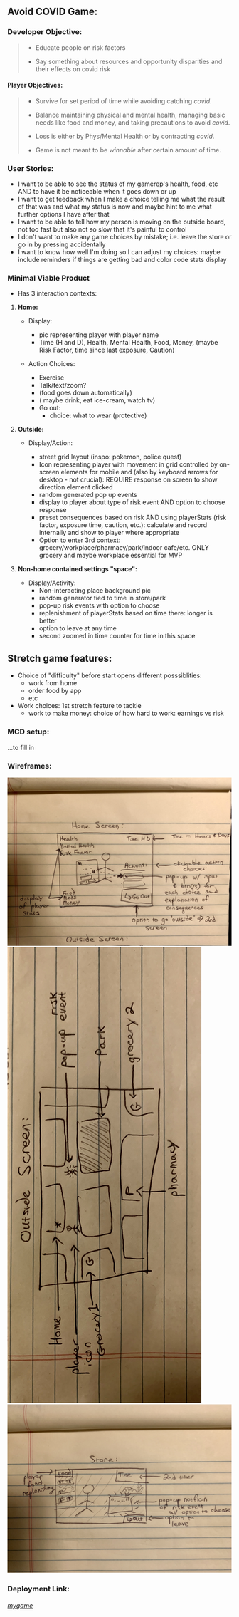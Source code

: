 ## Avoid COVID Game:

### Developer Objective:

> - Educate people on risk factors
>
> - Say something about resources and opportunity disparities and their effects on covid risk


#### Player Objectives:
>* Survive for set period of time while avoiding catching *covid*.  
> 
> * Balance maintaining physical and mental health, managing basic needs like food and money, and taking precautions to avoid *covid*.
> 
> * Loss is either by Phys/Mental Health or by contracting *covid*.
> 
> * Game is not meant to be *winnable* after certain amount of time.

### User Stories: 
 * I want to be able to see the status of my gamerep's health, food, etc AND to have it be noticeable when it goes down or up
 * I want to get feedback when I make a choice telling me what the result of that was and what my status is now and maybe hint to me what further options I have after that
 * I want to be able to tell how my person is moving on the outside board, not too fast but also not so slow that it's painful to control
 * I don't want to make any game choices by mistake; i.e. leave the store or go in by pressing accidentally
 * I want to know how well I'm doing so I can adjust my choices: maybe include reminders if things are getting bad and color code stats display

### Minimal Viable Product
- Has 3 interaction contexts:
1. **Home:** 
   - Display:
     - pic representing player with player name
     - Time (H and D), Health, Mental Health, Food, Money, (maybe Risk Factor, time since last exposure, Caution)
  
   - Action Choices:
     - Exercise
     - Talk/text/zoom?
     - (food goes down automatically)
     - ( maybe drink, eat ice-cream, watch tv)
     - Go out: 
       - choice: what to wear (protective)

  1. **Outside:**
     - Display/Action:
  
       - street grid layout (inspo: pokemon, police quest) 
       - Icon representing player with movement in grid controlled by on-screen elements for mobile and (also by keyboard arrows for desktop - not crucial): REQUIRE response on screen to show direction element clicked
       - random generated pop up events
       - display to player about type of risk event AND option to choose response
       - preset consequences based on risk AND using playerStats (risk factor, exposure time, caution, etc.): calculate and record internally and show to player where appropriate
       - Option to enter 3rd context: grocery/workplace/pharmacy/park/indoor cafe/etc. ONLY grocery and maybe workplace essential for MVP
  
   1. **Non-home contained settings "space":** 
       - Display/Activity:
         - Non-interacting place background pic
         - random generator tied to time in store/park
         - pop-up risk events with option to choose
         - replenishment of playerStats based on time there: longer is better
         - option to leave at any time
         - second zoomed in time counter for time in this space

## Stretch game features: 
 - Choice of "difficulty" before start opens different posssiblities: 
   - work from home
   - order food by app
   - etc
 - Work choices: 1st stretch feature to tackle
   - work to make money: choice of how hard to work: earnings vs risk

### MCD setup: 

...to fill in

### Wireframes:

![Home Screeen](images/IMG_2528.jpg)
![Outside Screen](images/IMG_2530.jpg)
![Store Screen](images/IMG_2532.jpg)

### Deployment Link:
###### [mygame]('avoidcovid.surge.sh')


  
